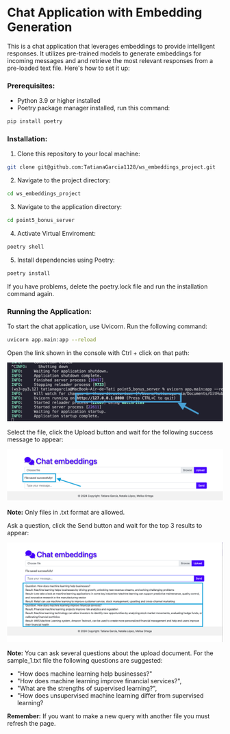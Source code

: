# Chat Application with Embedding Generation

This is a chat application that leverages embeddings to provide intelligent responses. It utilizes pre-trained models to generate embeddings for incoming messages and and retrieve the most relevant responses from a pre-loaded text file. Here's how to set it up:

### Prerequisites:

- Python 3.9 or higher installed
- Poetry package manager installed, run this command:

```bash
pip install poetry
```

### Installation:

1. Clone this repository to your local machine:

```bash
git clone git@github.com:TatianaGarcia1128/ws_embeddings_project.git
```

2. Navigate to the project directory:

```bash
cd ws_embeddings_project
```

3. Navigate to the application directory:
```bash
cd point5_bonus_server
```

4. Activate Virtual Enviroment:
```bash
poetry shell
```

5. Install dependencies using Poetry:

```bash
poetry install
```

If you have problems, delete the poetry.lock file and run the installation command again.


### Running the Application:

To start the chat application, use Uvicorn. Run the following command:

```bash
uvicorn app.main:app --reload
```

Open the link shown in the console with Ctrl + click on that path:

![imagen](images_readme/run_project.jpg)

Select the file, click the Upload button and wait for the following success message to appear:

![imagen](images_readme/upload_file.jpg)

**Note:** Only files in .txt format are allowed.

Ask a question, click the Send button and wait for the top 3 results to appear:

![imagen](images_readme/answers.jpg)

**Note:** You can ask several questions about the upload document. For the sample_1.txt file the following questions are suggested:
- "How does machine learning help businesses?"
- "How does machine learning improve financial services?",
- "What are the strengths of supervised learning?",
- "How does unsupervised machine learning differ from supervised learning?

**Remember:**
If you want to make a new query with another file you must refresh the page.